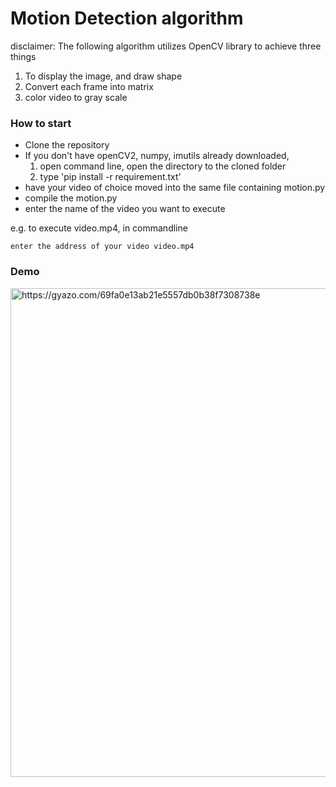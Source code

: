 # Motion Detection algorithm #
disclaimer: The following algorithm utilizes OpenCV library to achieve three things

1. To display the image, and draw shape
2. Convert each frame into matrix
3. color video to gray scale 

### How to start ###
- Clone the repository
- If you don't have openCV2, numpy, imutils already downloaded, 
    1. open command line, open the directory to the cloned folder
    2. type 'pip install -r requirement.txt'
- have your video of choice moved into the same file containing motion.py
- compile the motion.py
- enter the name of the video you want to execute 

e.g. to execute video.mp4, in commandline
```
enter the address of your video video.mp4
```

### Demo ###
<a href="https://gyazo.com/69fa0e13ab21e5557db0b38f7308738e"><img src="https://i.gyazo.com/69fa0e13ab21e5557db0b38f7308738e.gif" alt="https://gyazo.com/69fa0e13ab21e5557db0b38f7308738e" width="782"/></a>